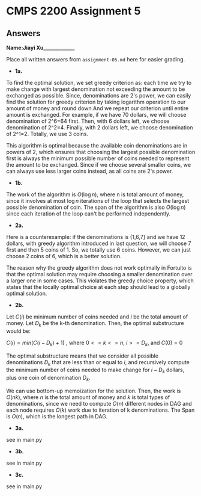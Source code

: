 # CMPS 2200 Assignment 5
## Answers

**Name:**______Jiayi Xu___________________


Place all written answers from `assignment-05.md` here for easier grading.





- **1a.**

To find the optimal solution, we set greedy criterion as: each time we try to make change with largest denomination not exceeding the amount to be exchanged as possible. Since, denominations are 2's power, we can easily find the solution for greedy criterion by taking logarithm operation to our amount of money and round down.And we repeat our criterion until entire amount is exchanged. For example, if we have 70 dollars, we will choose denomination of 2^6=64 first. Then, with 6 dollars left, we choose denomination of 2^2=4. Finally, with 2 dollars left, we choose denomination of 2^1=2. Totally, we use 3 coins.

This algorithm is optimal because the available coin denominations are in powers of 2, which ensures that choosing the largest possible denomination first is always the minimum possible number of coins needed to represent the amount to be exchanged. Since if we choose several smaller coins, we can always use less larger coins instead, as all coins are 2's power.

- **1b.**

The work of the algorithm is $O(\log n)$, where n is total amount of money, since it involves at most $\log n$ iterations of the loop that selects the largest possible denomination of coin. The span of the algorithm is also $O(\log n)$ since each iteration of the loop can't be performed independently.


- **2a.**

Here is a counterexample: if the denominations is {1,6,7} and we have 12 dollars, with greedy algorithm introduced in last question, we will choose 7 first and then 5 coins of 1. So, we totally use 6 coins. However, we can just choose 2 coins of 6, which is a better solution.

The reason why the greedy algorithm does not work optimally in Fortuito is that the optimal solution may require choosing a smaller denomination over a larger one in some cases. This violates the greedy choice property, which states that the locally optimal choice at each step should lead to a globally optimal solution.


- **2b.**

Let $C(i)$ be minimum number of coins needed and $i$ be the total amount of money. Let $D_k$ be the k-th denomination. Then, the optimal substructure would be:

$C(i)=min(C(i-D_k)+1)$ , where $0<=k<=n$, $i>=D_k$, and $C(0)=0$

The optimal substructure means that we consider all possible denominations $D_k$ that are less than or equal to $i$, and recursively compute the minimum number of coins needed to make change for $i-D_k$ dollars, plus one coin of denomination $D_k$.

We can use bottom-up memoization for the solution. Then, the work is $O(nk)$, where $n$ is the total amount of money and $k$ is total types of denominations, since we need to compute $O(n)$ different nodes in DAG and each node requires $O(k)$ work due to iteration of k denominations. The Span is $O(n)$, which is the longest path in DAG.

- **3a.**

see in main.py





- **3b.**

see in main.py




- **3c.**

see in main.py

